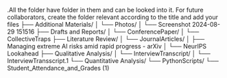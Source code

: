 .All the folder have folder in them and can be looked into it. For future collaborators, create the folder relevant according to the title and add your files
├── Additional Materials/
│   └── Photos/
│       └── Screenshot 2024-08-29 151516
├── Drafts and Reports/
│   └── ConferencePaper/
│       └── CollectiveTraps
├── Literature Review/
│   └── JournalArticles/
│       ├── Managing extreme AI risks amid rapid progress - arXiv
│       └── NeurIPS Lookahead
├── Qualitative Analysis/
│   └── InterviewTranscript/
│       └── InterviewTransscript.1
└── Quantitative Analysis/
    └── PythonScripts/
        └── Student_Attendance_and_Grades (1)